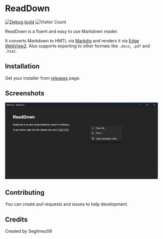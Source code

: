 # ReadDown

[![Debug build](https://github.com/Segilmez06/ReadDown/actions/workflows/debug-build.yml/badge.svg)](https://github.com/Segilmez06/ReadDown/actions/workflows/debug-build.yml)
![Visitor Count](https://visitor-badge.glitch.me/badge?page_id=Zyex.ReadDown&left_color=gray&right_color=lime&left_text=Visitors)

ReadDown is a fluent and easy to use Markdown reader.

It converts Markdown to HMTL via [Markdig](https://github.com/xoofx/markdig) and renders it via [Edge WebView2](https://developer.microsoft.com/en-us/microsoft-edge/webview2/).
Also supports exporting to other formats like `.docx`, `.pdf` and `.html`.

## Installation

Get your installer from [releases](https://github.com/Segilmez06/ReadDown/releases/latest) page.

## Screenshots
![Screenshot](screenshots/screenshot.png)

## Contributing

You can create pull requests and issues to help development.

## Credits

Created by Segilmez06
